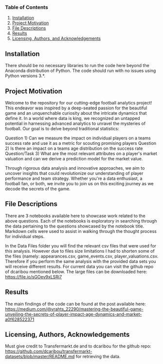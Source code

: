 
### Table of Contents

1. [Installation](#installation)
2. [Project Motivation](#motivation)
3. [File Descriptions](#files)
4. [Results](#results)
5. [Licensing, Authors, and Acknowledgements](#licensing)

## Installation <a name="installation"></a>

There should be no necessary libraries to run the code here beyond the Anaconda distribution of Python.  The code should run with no issues using Python versions 3.*.

## Project Motivation<a name="motivation"></a>

Welcome to the repository for our cutting-edge football analytics project! This endeavor was inspired by a deep-seated passion for the beautiful game and an unquenchable curiosity about the intricate dynamics that define it. In a world where data is king, we recognized an untapped potential in harnessing advanced analytics to unravel the mysteries of football. Our goal is to delve beyond traditional statistics:

Question 1) Can we measure the impact on individual players on a teams success rate and use it as a metric for scouting promising players
Question 2) Is there an impact on a teams age distribution on the success rate
Question/Task 3) What are the most relevant attributes on a player's market valuation and can we derive a prediction model for the market value.

Through rigorous data analysis and innovative approaches, we aim to uncover insights that could revolutionize our understanding of player performance and team strategy. Whether you're a data enthusiast, a football fan, or both, we invite you to join us on this exciting journey as we decode the secrets of the game.


## File Descriptions <a name="files"></a>

There are 3 notebooks available here to showcase work related to the above questions.  Each of the notebooks is exploratory in searching through the data pertaining to the questions showcased by the notebook title.  Markdown cells were used to assist in walking through the thought process for individual steps.  

In the Data Files folder you will find the relevant csv files that were used for this analysis. However due to files size limitations I had to shorten some of the files (namely: appearances.csv, game_events.csv, player_valuations.csv. Therefore if you perform the same analysis with the provided data sets you will receive different results. For current data you can visit the github repo of dcaribou mentioned below. The large files can be downloaded here: https://file.io/sGOev9xLSRi7

## Results<a name="results"></a>

The main findings of the code can be found at the post available here: https://medium.com/@vrahts_22290/mastering-the-beautiful-game-unveiling-the-secrets-of-player-impact-age-dynamics-and-market-a0f628522371

## Licensing, Authors, Acknowledgements<a name="licensing"></a>

Must give credit to Transfermarkt.de and to dcaribou for the github repo: https://github.com/dcaribou/transfermarkt-datasets/blob/master/README.md for retrieving the data.
